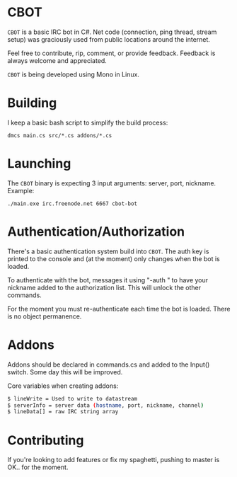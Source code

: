 # CBOT

`CBOT` is a basic IRC bot in C#.  Net code (connection, ping thread, stream setup) was graciously used from public locations around the internet.

Feel free to contribute, rip, comment, or provide feedback.  Feedback is always welcome and appreciated.

`CBOT` is being developed using Mono in Linux. 

# Building

I keep a basic bash script to simplify the build process:

`dmcs main.cs src/*.cs addons/*.cs`


# Launching

The `CBOT` binary is expecting 3 input arguments: server, port, nickname. Example: 

`./main.exe irc.freenode.net 6667 cbot-bot`

# Authentication/Authorization

There's a basic authentication system build into `CBOT`. The auth key is printed to the console and (at the moment) only changes when the bot is loaded.

To authenticate with the bot, messages it using "-auth <auth key>" to have your nickname added to the authorization list.  This will unlock the other commands.

For the moment you must re-authenticate each time the bot is loaded.  There is no object permanence. 

# Addons

Addons should be declared in commands.cs and added to the Input() switch.  Some day this will be improved.

Core variables when creating addons:
```bash
$ lineWrite = Used to write to datastream
$ serverInfo = server data (hostname, port, nickname, channel)
$ lineData[] = raw IRC string array
```

# Contributing

If you're looking to add features or fix my spaghetti, pushing to master is OK.. for the moment.